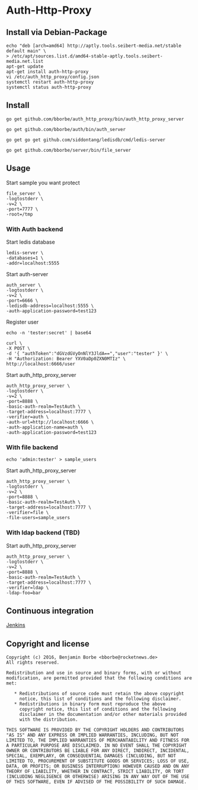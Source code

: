 # Auth-Http-Proxy

## Install via Debian-Package

```
echo "deb [arch=amd64] http://aptly.tools.seibert-media.net/stable default main" \
> /etc/apt/sources.list.d/amd64-stable-aptly.tools.seibert-media.net.list
apt-get update
apt-get install auth-http-proxy
vi /etc/auth_http_proxy/config.json
systemctl restart auth-http-proxy
systemctl status auth-http-proxy
```

## Install

`go get github.com/bborbe/auth_http_proxy/bin/auth_http_proxy_server`

`go get github.com/bborbe/auth/bin/auth_server`

`go get go get github.com/siddontang/ledisdb/cmd/ledis-server`

`go get github.com/bborbe/server/bin/file_server`

## Usage

Start sample you want protect

```
file_server \
-logtostderr \
-v=2 \
-port=7777 \
-root=/tmp
```

### With Auth backend 

Start ledis database

```
ledis-server \
-databases=1 \
-addr=localhost:5555
```

Start auth-server

```
auth_server \
-logtostderr \
-v=2 \
-port=6666 \
-ledisdb-address=localhost:5555 \
-auth-application-password=test123
```

Register user

`echo -n 'tester:secret' | base64`

```
curl \
-X POST \
-d '{ "authToken":"dGVzdGVyOnNlY3JldA==","user":"tester" }' \
-H "Authorization: Bearer YXV0aDp0ZXN0MTIz" \
http://localhost:6666/user
```

Start auth_http_proxy_server

```
auth_http_proxy_server \
-logtostderr \
-v=2 \
-port=8888 \
-basic-auth-realm=TestAuth \
-target-address=localhost:7777 \
-verifier=auth \
-auth-url=http://localhost:6666 \
-auth-application-name=auth \
-auth-application-password=test123
```

### With file backend

`echo 'admin:tester' > sample_users`

Start auth_http_proxy_server

```
auth_http_proxy_server \
-logtostderr \
-v=2 \
-port=8888 \
-basic-auth-realm=TestAuth \
-target-address=localhost:7777 \
-verifier=file \
-file-users=sample_users
```

### With ldap backend (TBD)

Start auth_http_proxy_server

```
auth_http_proxy_server \
-logtostderr \
-v=2 \
-port=8888 \
-basic-auth-realm=TestAuth \
-target-address=localhost:7777 \
-verifier=ldap \
-ldap-foo=bar
```

## Continuous integration

[Jenkins](https://www.benjamin-borbe.de/jenkins/job/Go-Auth-Http-Proxy/)

## Copyright and license

    Copyright (c) 2016, Benjamin Borbe <bborbe@rocketnews.de>
    All rights reserved.
    
    Redistribution and use in source and binary forms, with or without
    modification, are permitted provided that the following conditions are
    met:
    
       * Redistributions of source code must retain the above copyright
         notice, this list of conditions and the following disclaimer.
       * Redistributions in binary form must reproduce the above
         copyright notice, this list of conditions and the following
         disclaimer in the documentation and/or other materials provided
         with the distribution.

    THIS SOFTWARE IS PROVIDED BY THE COPYRIGHT HOLDERS AND CONTRIBUTORS
    "AS IS" AND ANY EXPRESS OR IMPLIED WARRANTIES, INCLUDING, BUT NOT
    LIMITED TO, THE IMPLIED WARRANTIES OF MERCHANTABILITY AND FITNESS FOR
    A PARTICULAR PURPOSE ARE DISCLAIMED. IN NO EVENT SHALL THE COPYRIGHT
    OWNER OR CONTRIBUTORS BE LIABLE FOR ANY DIRECT, INDIRECT, INCIDENTAL,
    SPECIAL, EXEMPLARY, OR CONSEQUENTIAL DAMAGES (INCLUDING, BUT NOT
    LIMITED TO, PROCUREMENT OF SUBSTITUTE GOODS OR SERVICES; LOSS OF USE,
    DATA, OR PROFITS; OR BUSINESS INTERRUPTION) HOWEVER CAUSED AND ON ANY
    THEORY OF LIABILITY, WHETHER IN CONTRACT, STRICT LIABILITY, OR TORT
    (INCLUDING NEGLIGENCE OR OTHERWISE) ARISING IN ANY WAY OUT OF THE USE
    OF THIS SOFTWARE, EVEN IF ADVISED OF THE POSSIBILITY OF SUCH DAMAGE.
